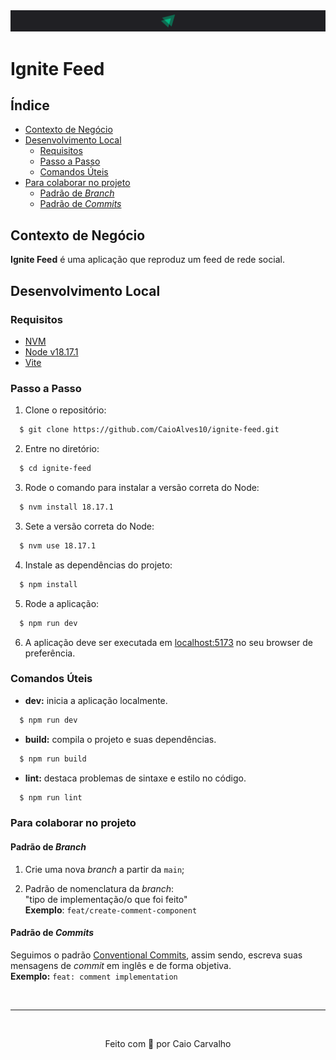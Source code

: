 <img src=./src/assets/header.svg alt="Logo Ignite Feed" />
<h1>Ignite Feed</h1>

## Índice
- [Contexto de Negócio](#contexto-de-negócio)
- [Desenvolvimento Local](#desenvolvimento-local)
    - [Requisitos](#requisitos)
    - [Passo a Passo](#passo-a-passo)
    - [Comandos Úteis](#comandos-úteis)
- [Para colaborar no projeto](#para-colaborar-no-projeto)
    - [Padrão de _Branch_](#padrão-de-branch)
    - [Padrão de _Commits_](#padrão-de-commits)

## Contexto de Negócio

**Ignite Feed** é uma aplicação que reproduz um feed de rede social.

## Desenvolvimento Local

### Requisitos
- [NVM](https://github.com/nvm-sh/nvm#install--update-script)
- [Node v18.17.1](https://nodejs.org/en)
- [Vite](https://vitejs.dev/)

### Passo a Passo

1. Clone o repositório:
```bash
  $ git clone https://github.com/CaioAlves10/ignite-feed.git
```

2. Entre no diretório:
```bash
  $ cd ignite-feed
```

3. Rode o comando para instalar a versão correta do Node:
```bash
  $ nvm install 18.17.1
```

3. Sete a versão correta do Node:
```bash
  $ nvm use 18.17.1
```

4. Instale as dependências do projeto:
```bash
  $ npm install
```

5. Rode a aplicação:
```bash
  $ npm run dev
```

6. A aplicação deve ser executada em [localhost:5173](http://localhost:5173/) no seu browser de preferência.


### Comandos Úteis

- **dev:** inicia a aplicação localmente.
```bash
  $ npm run dev
```

- **build:** compila o projeto e suas dependências.
```bash
  $ npm run build
```

- **lint:** destaca problemas de sintaxe e estilo no código.
```bash
  $ npm run lint
```

### Para colaborar no projeto

#### Padrão de _Branch_

1. Crie uma nova _branch_ a partir da `main`;

2. Padrão de nomenclatura da _branch_:<br>
   "tipo de implementação/o que foi feito"<br>
   **Exemplo**: `feat/create-comment-component`

#### Padrão de _Commits_

Seguimos o padrão [Conventional Commits](https://www.conventionalcommits.org/en/v1.0.0/), assim sendo, escreva suas mensagens de _commit_ em inglês e de forma objetiva.<br>
**Exemplo:** `feat: comment implementation`

<br />

---

<br />

<p align="center">
  Feito com 💙 por Caio Carvalho
</p>
